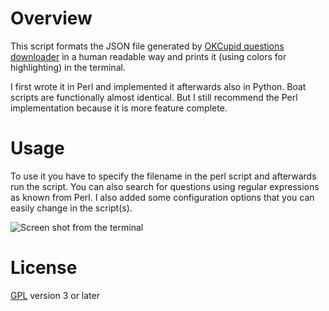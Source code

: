 # Overview
This script formats the JSON file generated by [OKCupid questions downloader][]
in a human readable way and prints it (using colors for highlighting) in the
terminal.

I first wrote it in Perl and implemented it afterwards also in Python. Boat
scripts are functionally almost identical.  But I still recommend the Perl
implementation because it is more feature complete.

# Usage
To use it you have to specify the filename in the perl script and afterwards
run the script.  You can also search for questions using regular expressions as
known from Perl. I also added some configuration options that you can easily
change in the script(s).

![Screen shot from the terminal](https://raw.github.com/4Christopher/OKCupid-questions-formater/master/screenshot.png)

[OKCupid questions downloader]: http://userscripts.org/scripts/show/62703

# License
[GPL](http://www.gnu.org/licenses/gpl.html) version 3 or later
